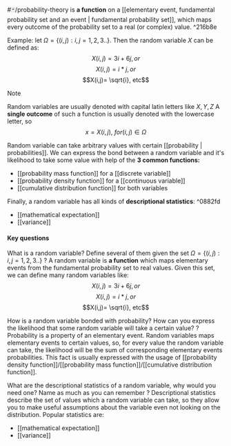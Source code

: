 #🃏/probability-theory 
is **a function** on a [[elementary event, fundamental probability set and an event | fundamental probability set]], which maps every outcome of the probability set to a real (or complex) value. ^216b8e

Example: let $\Omega = \{(i,j): i,j = 1,2,3.. \}$. Then the random variable $X$ can be defined as:
$$X(i,j)= 3i + 6j, or$$ $$X(i,j)= i*j, or$$ $$X(i,j)= \sqrt{i}, etc$$ 
>[!Note] 
>Random variables are usually denoted with capital latin letters like $X, Y, Z$
>A **single outcome** of such a function is usually denoted with the lowercase letter, so 
>$$x = X(i,j),\ for (i,j) \in \Omega$$

Random variable can take arbitrary values with certain [[probability | probabilities]]. We can express the bond between a random variable and it's likelihood to take some value with help of the **3 common functions:**
- [[probability mass function]] for a [[discrete variable]]
- [[probability density function]] for a [[continuous variable]]
- [[cumulative distribution function]] for both variables

Finally, a random variable has all kinds of **descriptional statistics**: ^0882fd
- [[mathematical expectation]]
- [[variance]]

#### Key questions
What is a random variable? Define several of them given the set $\Omega = \{(i,j): i,j = 1,2,3.. \}$
?
A random variable is **a function** which maps elementary events from the fundamental probability set to real values. Given this set, we can define many random variables like:
$$X(i,j)= 3i + 6j, or$$ $$X(i,j)= i*j, or$$ $$X(i,j)= \sqrt{i}, etc$$
<!--SR:!2025-01-29,56,310--> 

How is a random variable bonded with probability? How can you express the likelihood that some random variable will take a certain  value?
?
Probability is a property of an elementary event. Random variables maps elementary events to certain values, so, for every value the random variable can take, the likelihood will be the sum of corresponding elementary events probabilities. This fact is usually expressed with the usage of [[probability density function]]/[[probability mass function]]/[[cumulative distribution function]].
<!--SR:!2025-01-09,38,290-->

What are the descriptional statistics of a random variable, why would you need one? Name as much as you can remember
?
Descriptional statistics describe the set of values which a random variable can take, so they allow you to make useful assumptions about the variable even not looking on the distribution. Popular statistics are:
- [[mathematical expectation]]
- [[variance]]
<!--SR:!2025-02-02,60,310-->
